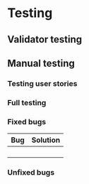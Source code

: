 # Testing
## Validator testing
## Manual testing
### Testing user stories
### Full testing
### Fixed bugs
| Bug | Solution |
| ---| ---|
|  |  |
|  |  |
|  |  |
|  |  |

### Unfixed bugs